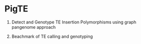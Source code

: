 # PigTE

1. Detect and Genotype TE Insertion Polymorphisms using graph pangenome approach

2. Beachmark of TE calling and genotyping
